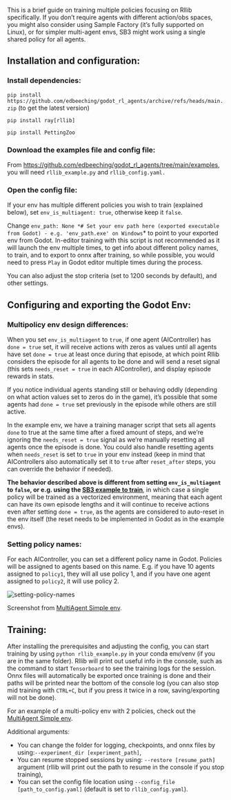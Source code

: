 This is a brief guide on training multiple policies focusing on Rllib specifically. If you don’t require agents with different action/obs spaces, you might also consider using Sample Factory (it’s fully supported on Linux), or for simpler multi-agent envs, SB3 might work using a single shared policy for all agents.

## Installation and configuration:

### Install dependencies:

`pip install https://github.com/edbeeching/godot_rl_agents/archive/refs/heads/main.zip` (to get the latest version)

`pip install ray[rllib]`

`pip install PettingZoo`

### Download the examples file and config file:

From https://github.com/edbeeching/godot_rl_agents/tree/main/examples, you will need `rllib_example.py` and `rllib_config.yaml.`

### Open the config file:

If your env has multiple different policies you wish to train (explained below), set `env_is_multiagent: true`, otherwise keep it `false`. 

Change `env_path: None *# Set your env path here (exported executable from Godot) - e.g. 'env_path.exe' on Windows`* to point to your exported env from Godot. In-editor training with this script is not recommended as it will launch the env multiple times, to get info about different policy names, to train, and to export to onnx after training, so while possible, you would need to press `Play` in Godot editor multiple times during the process.

You can also adjust the stop criteria (set to 1200 seconds by default), and other settings.

## Configuring and exporting the Godot Env:

### Multipolicy env design differences:

When you set `env_is_multiagent` to `true`, if one agent (AIController) has `done = true` set, it will receive actions with zeros as values until all agents have set `done = true` at least once during that episode, at which point Rllib considers the episode for all agents to be done and will send a reset signal (this sets `needs_reset = true` in each AIController), and display episode rewards in stats. 

If you notice individual agents standing still or behaving oddly (depending on what action values set to zeros do in the game), it’s possible that some agents had `done = true` set previously in the episode while others are still active.

In the example env, we have a training manager script that sets all agents `done` to true at the same time after a fixed amount of steps, and we’re ignoring the `needs_reset = true` signal as we’re manually resetting all agents once the episode is done. You could also handle resetting agents when `needs_reset` is set to `true` in your env instead (keep in mind that AIControllers also automatically set it to `true` after `reset_after` steps, you can override the behavior if needed).

**The behavior described above is different from setting `env_is_multiagent` to `false`, or e.g. using the [SB3 example to train](https://github.com/edbeeching/godot_rl_agents/blob/main/docs/ADV_STABLE_BASELINES_3.md)**, in which case a single policy will be trained as a vectorized environment, meaning that each agent can have its own episode lengths and it will continue to receive actions even after setting `done = true`, as the agents are considered to auto-reset in the env itself (the reset needs to be implemented in Godot as in the example envs).

### Setting policy names:
For each AIController, you can set a different policy name in Godot. Policies will be assigned to agents based on this name. E.g. if you have 10 agents assigned to `policy1`, they will all use policy 1, and if you have one agent assigned to `policy2`, it will use policy 2.

![setting-policy-names](https://github.com/edbeeching/godot_rl_agents/assets/61947090/13eb9b46-f7fb-467c-ad16-8609cda9f292)

Screenshot from [MultiAgent Simple env](https://github.com/edbeeching/godot_rl_agents_examples/tree/main/examples/MultiAgentSimple).

## Training:
After installing the prerequisites and adjusting the config, you can start training by using `python rllib_example.py` in your conda env/venv (if you are in the same folder).
Rllib will print out useful info in the console, such as the command to start `Tensorboard` to see the training logs for the session.
Onnx files will automatically be exported once training is done and their paths will be printed near the bottom of the console log (you can also stop mid training with `CTRL+C`, but if you press it twice in a row, saving/exporting will not be done).

For an example of a multi-policy env with 2 policies, check out the [MultiAgent Simple env](https://github.com/edbeeching/godot_rl_agents_examples/tree/main/examples/MultiAgentSimple).

Additional arguments:
- You can change the folder for logging, checkpoints, and onnx files by using:`--experiment_dir [experiment_path]`,
- You can resume stopped sessions by using: `--restore [resume_path]` argument (rllib will print out the path to resume in the console if you stop training),
- You can set the config file location using `--config_file [path_to_config.yaml]` (default is set to `rllib_config.yaml`).
